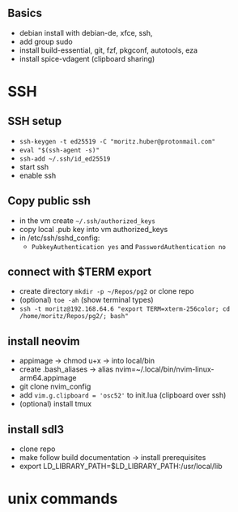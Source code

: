 ## Basics
- debian install with debian-de, xfce, ssh,
- add group sudo
- install build-essential, git, fzf, pkgconf, autotools, eza
- install spice-vdagent (clipboard sharing)

# SSH
## SSH setup
- `ssh-keygen -t ed25519 -C "moritz.huber@protonmail.com"`
- `eval "$(ssh-agent -s)"`
- `ssh-add ~/.ssh/id_ed25519`
- start ssh
- enable ssh

## Copy public ssh
- in the vm create `~/.ssh/authorized_keys`
- copy local .pub key into vm authorized_keys
- in /etc/ssh/sshd_config:
  - `PubkeyAuthentication yes` and `PasswordAuthentication no`

## connect with $TERM export
- create directory `mkdir -p ~/Repos/pg2` or clone repo
- (optional) `toe -ah` (show terminal types)
- `ssh -t moritz@192.168.64.6 "export TERM=xterm-256color; cd /home/moritz/Repos/pg2/; bash"`

## install neovim
- appimage -> chmod u+x -> into local/bin
- create .bash_aliases -> alias nvim=~/.local/bin/nvim-linux-arm64.appimage
- git clone nvim_config
- add `vim.g.clipboard = 'osc52'` to init.lua (clipboard over ssh)
- (optional) install tmux

## install sdl3
- clone repo
- make follow build documentation -> install prerequisites
- export LD_LIBRARY_PATH=$LD_LIBRARY_PATH:/usr/local/lib

# unix commands
